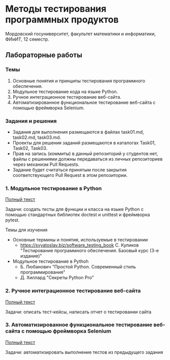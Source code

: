 # Методы тестирования программных продуктов
Мордовский госуниверситет, факультет математики и информатики, ФИиИТ, 12 семестр.

## Лабораторные работы
### Темы
1. Основные понятия и принципы тестирования программного обеспечения.
2. Модульное тестирование кода на языке Python.
3. Ручное интеграционное тестирование веб-сайта.
4. Автоматизированное функциональное тестирование веб-сайта с помощью фреймворка Selenium.

### Задания и решения
* Задания для выполнения размещаются в файлах task01.md, task02.md, task03.md.
* Проекты для решения заданий размещаются в каталогах Task01, Task02, Task03.
* Прав на запись (коммиты) в данный репозиторий у студентов нет, файлы с решениями должны передаваться из личных репозиториев через механизм Pull Requests.
* Задание будет считаться принятым после закрытия соответствующего Pull Request в этом репозитории.

### 1. Модульное тестирование в Python
[Полный текст](.././tasks/task01.md)

Задачи: создать тесты для функции и класса на языке Python с помощью стандартных библиотек doctest и unittest и фреймворка pytest.

Темы для изучения
* Основные термины и понятия, используемые в тестировании
    * <https://svyatoslav.biz/software_testing_book> С. Куликов "Тестирование программного обеспечения. Базовый курс (3-е издание)"
* Модульное тестирование в Pythoh
    * Б. Любанович "Простой Python. Современный стиль программирования"
    * Д. Хиллард "Секреты Python Pro"

### 2. Ручное интеграционное тестирование веб-сайта
[Полный текст](.././tasks/task02.md)

Задачи: описать тест-кейсы, написать отчет о тестировании сайта


### 3. Автоматизированное функциональное тестирование веб-сайта с помощью фреймворка Selenium
[Полный текст](.././tasks/task03.md)

Задачи: автоматизировать выполнение тестов из предыдущего задания

